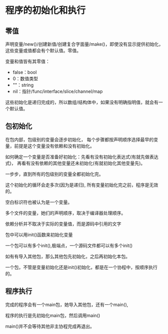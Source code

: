 # 程序的初始化和执行

## 零值

声明变量/new()/创建新值/创建复合字面量/make()，即使没有显示提供初始化，
这些变量或值都会有个默认值。零值。

变量和值皆有其零值：

- false：bool
- 0：数值类型
- ""：string
- nil：指针/func/interface/slice/channel/map

这些初始化是递归完成的，所以数组/结构体中，如果没有明确指明值，就会有一个默认值。

## 包初始化

在包内部，包级别的变量会逐步初始化，
每个步骤都按声明顺序选择最早的变量，前提是这个变量没有依赖和没有初始化。

如何确定一个变量是否准备好初始化：先看有没有初始化表达式(有就先做表达式)，
再看有没有依赖的其他变量还未初始化(有就初始化其他变量先)。

一步步，直到所有的包级别的变量全都初始化完。

这个初始化的循环会走多次(因为是递归), 所有变量初始化完之前，程序是无效的。

空白标识符也被认为是一个变量。

多个文件的变量，她们的声明顺序，取决于编译器处理顺序。

依赖分析并不取决于实际的变量值，而是源码中引用的文字

包中可以用init()函数来初始化变量

一个包可以有多个init(),极端点，一个源码文件都可以有多个init()

如有有导入其他包，那么其他包先初始化，之后再初始化本包。

一个包，不管是变量初始化还是init()初始化，都是在一个协程中，按顺序执行的。

## 程序执行

完成的程序会有一个main包，她导入其他包，还有一个main(),

程序的执行是先初始化main包，然后调用main()

main()并不会等待其他非主协程完成再退出。
